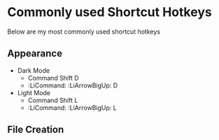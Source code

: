 # Commonly used Shortcut Hotkeys
Below are my most commonly used shortcut hotkeys
## Appearance
- Dark Mode
	- Command Shift D
	- :LiCommand: :LiArrowBigUp: D
- Light Mode
	- Command Shift L
	- :LiCommand: :LiArrowBigUp: L
## File Creation
